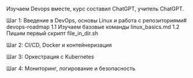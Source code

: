 Изучаем Devops вместе, курс составил ChatGPT, учитель ChatGPT.

Шаг 1: Введение в DevOps, основы Linux и работа с репозиториями# devops-roadmap
1.1 Изучаем базовые команды linux_basics.md
1.2 Пишим первый скрипт file_in_dir.sh

Шаг 2: CI/CD, Docker и контейнеризация

Шаг 3: Оркестрация с Kubernetes

Шаг 4: Мониторинг, логирование и безопасность
